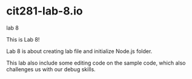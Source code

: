 # cit281-lab-8.io
lab 8

This is Lab 8!

Lab 8 is about creating lab file and initialize Node.js folder.

This lab also include some editing code on the sample code, which also challenges us with our debug skills.

